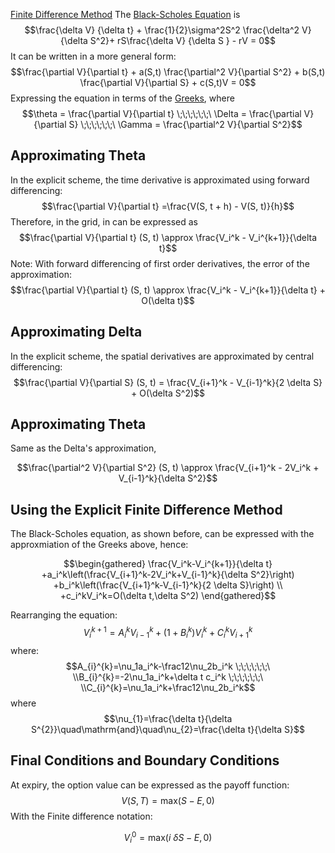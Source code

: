 [Finite Difference Method](Finite%20Difference%20Method.md)
The [Black-Scholes Equation](Black-Scholes%20Equation.md) is
$$\frac{\delta V} {\delta t} + \frac{1}{2}\sigma^2S^2 \frac{\delta^2  V} {\delta S^2}+ rS\frac{\delta V} {\delta S } - rV = 0$$
It can be written in a more general form:
$$\frac{\partial V}{\partial t} + a(S,t) \frac{\partial^2 V}{\partial S^2} + b(S,t) \frac{\partial V}{\partial S} + c(S,t)V = 0$$
Expressing the equation in terms of the [Greeks](Greeks.md), where 
$$\theta = \frac{\partial V}{\partial t} \;\;\;\;\;\;\ \Delta = \frac{\partial V}{\partial S} \;\;\;\;\;\;\ \Gamma = \frac{\partial^2 V}{\partial S^2}$$

## Approximating Theta
In the explicit scheme, the time derivative is approximated using forward differencing: 
$$\frac{\partial V}{\partial t} =\frac{V(S, t + h) - V(S, t)}{h}$$
Therefore, in the grid, in can be expressed as
$$\frac{\partial V}{\partial t} (S, t) \approx \frac{V_i^k - V_i^{k+1}}{\delta t}$$
Note: With forward differencing of first order derivatives, the error of the approximation: 
$$\frac{\partial V}{\partial t} (S, t) \approx \frac{V_i^k - V_i^{k+1}}{\delta t} + O(\delta t)$$
## Approximating Delta
In the explicit scheme, the spatial derivatives are approximated by central differencing: 
$$\frac{\partial V}{\partial S} (S, t) = \frac{V_{i+1}^k - V_{i-1}^k}{2 \delta S} + O(\delta S^2)$$

## Approximating Theta
Same as the Delta's approximation, 

$$\frac{\partial^2 V}{\partial S^2} (S, t) \approx \frac{V_{i+1}^k - 2V_i^k + V_{i-1}^k}{\delta S^2}$$

## Using the Explicit Finite Difference Method
The Black-Scholes equation, as shown before, can be expressed with the approxmiation of the Greeks above, hence:

$$\begin{gathered}
\frac{V_i^k-V_i^{k+1}}{\delta t} 
+a_i^k\left(\frac{V_{i+1}^k-2V_i^k+V_{i-1}^k}{\delta S^2}\right) 
+b_i^k\left(\frac{V_{i+1}^k-V_{i-1}^k}{2 \delta S}\right) \\
+c_i^kV_i^k=O(\delta t,\delta S^2)
\end{gathered}$$

Rearranging the equation: 
$$V_i^{k+1}=A_i^kV_{i-1}^k+(1+B_i^k)V_i^k+C_i^kV_{i+1}^k$$
where:
$$A_{i}^{k}=\nu_1a_i^k-\frac12\nu_2b_i^k \;\;\;\;\;\;\ \\B_{i}^{k}=-2\nu_1a_i^k+\delta t c_i^k \;\;\;\;\;\;\ \\C_{i}^{k}=\nu_1a_i^k+\frac12\nu_2b_i^k$$
where
$$\nu_{1}=\frac{\delta t}{\delta S^{2}}\quad\mathrm{and}\quad\nu_{2}=\frac{\delta t}{\delta S}$$
## Final Conditions and Boundary Conditions
At expiry, the option value can be expressed as the payoff function:
$$V(S, T) = \mathrm{max}(S - E, 0)$$
With the Finite difference notation: 

$$V_i^0=\mathrm{max}(i\mathrm{~}\delta S - E ,0)$$